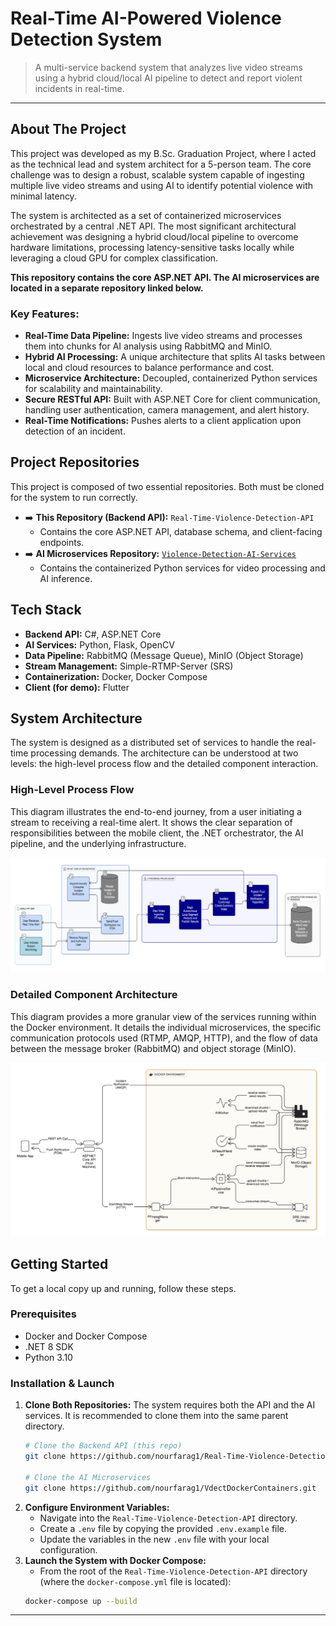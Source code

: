 # Real-Time AI-Powered Violence Detection System

> A multi-service backend system that analyzes live video streams using a hybrid cloud/local AI pipeline to detect and report violent incidents in real-time.

---

## About The Project

This project was developed as my B.Sc. Graduation Project, where I acted as the technical lead and system architect for a 5-person team. The core challenge was to design a robust, scalable system capable of ingesting multiple live video streams and using AI to identify potential violence with minimal latency.

The system is architected as a set of containerized microservices orchestrated by a central .NET API. The most significant architectural achievement was designing a hybrid cloud/local pipeline to overcome hardware limitations, processing latency-sensitive tasks locally while leveraging a cloud GPU for complex classification.

**This repository contains the core ASP.NET API. The AI microservices are located in a separate repository linked below.**

### Key Features:
*   **Real-Time Data Pipeline:** Ingests live video streams and processes them into chunks for AI analysis using RabbitMQ and MinIO.
*   **Hybrid AI Processing:** A unique architecture that splits AI tasks between local and cloud resources to balance performance and cost.
*   **Microservice Architecture:** Decoupled, containerized Python services for scalability and maintainability.
*   **Secure RESTful API:** Built with ASP.NET Core for client communication, handling user authentication, camera management, and alert history.
*   **Real-Time Notifications:** Pushes alerts to a client application upon detection of an incident.

## Project Repositories

This project is composed of two essential repositories. Both must be cloned for the system to run correctly.

*   ➡️ **This Repository (Backend API):** `Real-Time-Violence-Detection-API`
    *   Contains the core ASP.NET API, database schema, and client-facing endpoints.
*   ➡️ **AI Microservices Repository:** [`Violence-Detection-AI-Services`](https://github.com/nourfarag1/VdectDockerContainers)
    *   Contains the containerized Python services for video processing and AI inference.

## Tech Stack

*   **Backend API:** C#, ASP.NET Core
*   **AI Services:** Python, Flask, OpenCV
*   **Data Pipeline:** RabbitMQ (Message Queue), MinIO (Object Storage)
*   **Stream Management:** Simple-RTMP-Server (SRS)
*   **Containerization:** Docker, Docker Compose
*   **Client (for demo):** Flutter

## System Architecture

The system is designed as a distributed set of services to handle the real-time processing demands. The architecture can be understood at two levels: the high-level process flow and the detailed component interaction.

### High-Level Process Flow

This diagram illustrates the end-to-end journey, from a user initiating a stream to receiving a real-time alert. It shows the clear separation of responsibilities between the mobile client, the .NET orchestrator, the AI pipeline, and the underlying infrastructure.

![High-Level Process Flow](./high-level-flow.png)

### Detailed Component Architecture

This diagram provides a more granular view of the services running within the Docker environment. It details the individual microservices, the specific communication protocols used (RTMP, AMQP, HTTP), and the flow of data between the message broker (RabbitMQ) and object storage (MinIO).

![Detailed Component Architecture](./component-architecture.png)

## Getting Started

To get a local copy up and running, follow these steps.

### Prerequisites

*   Docker and Docker Compose
*   .NET 8 SDK
*   Python 3.10

### Installation & Launch

1.  **Clone Both Repositories:** The system requires both the API and the AI services. It is recommended to clone them into the same parent directory.
    ```sh
    # Clone the Backend API (this repo)
    git clone https://github.com/nourfarag1/Real-Time-Violence-Detection-API.git

    # Clone the AI Microservices
    git clone https://github.com/nourfarag1/VdectDockerContainers.git
    ```
2.  **Configure Environment Variables:**
    *   Navigate into the `Real-Time-Violence-Detection-API` directory.
    *   Create a `.env` file by copying the provided `.env.example` file.
    *   Update the variables in the new `.env` file with your local configuration.
3.  **Launch the System with Docker Compose:**
    *   From the root of the `Real-Time-Violence-Detection-API` directory (where the `docker-compose.yml` file is located):
    ```sh
    docker-compose up --build
    ```
---
